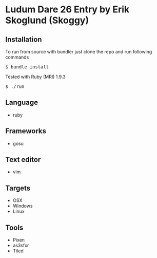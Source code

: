# Ludum Dare 26 Entry by Erik Skoglund (Skoggy)

## Installation

To run from source with bundler just clone the repo and run following commands

<pre>
$ bundle install
</pre>

Tested with Ruby (MRI) 1.9.3

<pre>
$ ./run
</pre>

## Language
* ruby

## Frameworks
* gosu

## Text editor
* vim

## Targets
* OSX
* Windows
* Linux

## Tools
* Pixen
* as3sfxr
* Tiled
